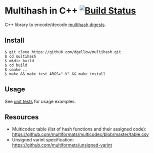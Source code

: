 # Multihash in C++ [![Build Status](https://travis-ci.org/dgellow/multihash.svg?branch=master)](https://travis-ci.org/dgellow/multihash)

C++ library to encode/decode [multihash digests](https://multiformats.io/multihash/).

## Install

```
$ git clone https://github.com/dgellow/multihash.git
$ cd multihash
$ mkdir build
$ cd build
$ cmake ..
$ make && make test ARGS="-V" && make install
```

## Usage

See [unit tests](https://github.com/dgellow/multihash/blob/master/tests/multihash_test.cpp) for usage examples.

## Resources

- Multicodec table (list of hash functions and their assigned code): https://github.com/multiformats/multicodec/blob/master/table.csv
- Unsigned varint specification: https://github.com/multiformats/unsigned-varint
